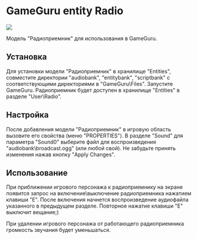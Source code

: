 # GameGuru entity Radio
![](https://img.shields.io/badge/GameGuru-1.111-orange.svg)

Модель "Радиоприемник" для использования в GameGuru.

## Установка
Для установки модели "Радиоприемник" в хранилище "Entities", совместите директории "audiobank", "entitybank", "scriptbank" с соответствующими директориями в "GameGuru\Files\".
Запустите GameGuru. Радиоприемник будет доступен в хранилище "Entities" в разделе "User\Radio".
## Настройка
После добавления модели "Радиоприемник" в игровую область вызовите его свойства (меню "PROPERTIES"). В разделе "Sound" для параметра "Sound0" выберите файл для воспроизведения "audiobank\broadcast.ogg" (или любой свой). Не забудьте принять изменения нажав кнопку "Apply Changes".
## Использование
При приближении игрового персонажа к радиоприемнику на экране появится запрос на включение\выключение радиоприемника нажатием клавиши "Е". После включения начнется воспроизведение аудиофайла указанного в предыдущем разделе. Повторное нажатие клавиши "Е" выключит вещание;)

При удалении игрового персонажа от работающего радиоприемника громкость звучания будет уменьшаться.
